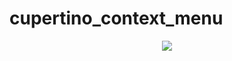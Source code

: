 # cupertino_context_menu

<div align="center">
  <img src="https://github.com/phferreira/assets/blob/master/gifs/cupertino_context_menu.gif"/>
</div>

